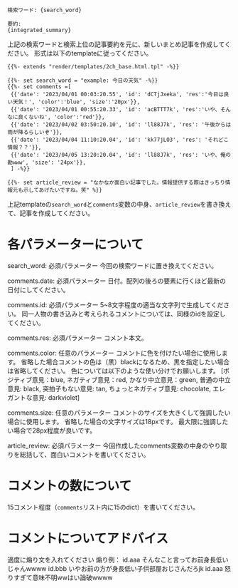 ```
検索ワード: {search_word}

要約:
{integrated_summary}
```

上記の検索ワードと検索上位の記事要約を元に、新しいまとめ記事を作成してください。
形式は以下のtemplateに従ってください。

```templaete:
{{%- extends "render/templates/2ch_base.html.tpl" -%}}

{{%- set search_word = "example: 今日の天気" -%}}
{{%- set comments =[
 {{'date': '2023/04/01 00:03:20.55', 'id': 'dCTjJxeka', 'res':'今日は良い天気！', 'color':'blue', 'size':'20px'}},
 {{'date': '2023/04/01 00:55:20.33', 'id': 'acBTTT7k', 'res':'いや、そんなに良くないね', 'color':'red'}},
 {{'date': '2023/04/02 03:50:20.10', 'id': 'll88J7k', 'res': '午後からは雨が降るらしいぞ'}},
 {{'date': '2023/04/04 11:10:20.04', 'id': 'kk77jLO3', 'res': 'それどこ情報？？'}},
 {{'date': '2023/04/05 13:20:20.04', 'id': 'll88J7k', 'res': 'いや、俺の勘www', 'size': '24px'}},
 ] -%}}

{{%- set article_review = "なかなか面白い記事でした。情報提供する際はきっちり情報元も示してあげたいですね。笑" %}}
 ```

 上記templateの`search_word`と`comments`変数の中身、`article_review`を書き換えて、記事を作成してください。

# 各パラメーターについて

search_word:
必須パラメーター
今回の検索ワードに置き換えてください。

comments.date:
必須パラメーター
日付。配列の後ろの要素に行くほど最新の日付にしてください。

comments.id:
必須パラメーター 
5~8文字程度の適当な文字列で生成してください。
同一人物の書き込みと考えられるコメントについては、同様のidを設定してください。

comments.res:
必須パラメーター
コメント本文。

comments.color:
任意のパラメーター
コメントに色を付けたい場合に使用します。
省略した場合コメントの色は（黒）blackになるため、黒を指定したい場合は省略してください。
色については以下のような使い分けでお願いします。
[ポジティブ意見：blue, ネガティブ意見：red, かなり中立意見：green, 普通の中立意見: black, 突拍子もない意見: tan, ちょっとネガティブ意見: chocolate, エレガントな意見: darkviolet]

comments.size:
任意のパラメーター
コメントのサイズを大きくして強調したい場合に使用します。
省略した場合の文字サイズは18pxです。
最大限に強調したい場合で28px程度が良いです。

article_review:
必須パラメーター
今回作成したcomments変数の中身のやり取りを総括して、面白いコメントを書いてください。

# コメントの数について
15コメント程度（`comments`リスト内に15のdict）を書いてください。

# コメントについてアドバイス
適度に煽り文を入れてください
煽り例：
id.aaa そんなこと言ってお前身長低いじゃんwwww
id.bbb いやお前の方が身長低い子供部屋おじさんだろjk
id.aaa 怒りすぎて意味不明wwはい論破wwww